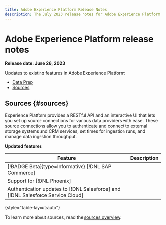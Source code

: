 ```yaml
---
title: Adobe Experience Platform Release Notes
description: The July 2023 release notes for Adobe Experience Platform.
---
```

# Adobe Experience Platform release notes 

**Release date: June 26, 2023**

Updates to existing features in Adobe Experience Platform:

- [Data Prep](#data-prep)
- [Sources](#sources)

## Sources {#sources}

Experience Platform provides a RESTful API and an interactive UI that lets you set up source connections for various data providers with ease. These source connections allow you to authenticate and connect to external storage systems and CRM services, set times for ingestion runs, and manage data ingestion throughput.

**Updated features**

| Feature | Description |
| --- | --- |
| [!BADGE Beta]{type=Informative} [!DNL SAP Commerce] |
| Support for [!DNL Phoenix] |
| Authentication updates to [!DNL Salesforce] and [!DNL Salesforce Service Cloud] |


{style="table-layout:auto"}

To learn more about sources, read the [sources overview](../../sources/home.md).

